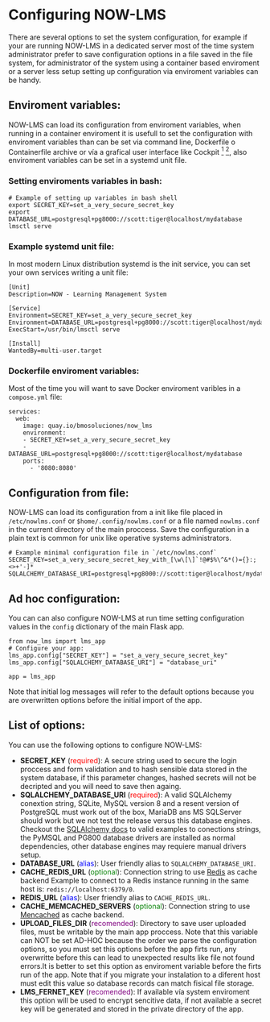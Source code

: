 # Configuring NOW-LMS

There are several options to set the system configuration, for example if your are running NOW-LMS in a dedicated server most of the time system administrator prefer to save configuration options in a file saved in the file system, for administrator of the system using a container based enviroment or a server less setup setting up configuration via enviroment variables can be handy.

## Enviroment variables:

NOW-LMS can load its configuration from enviroment variables, when running in a container enviroment it is usefull to set the configuration with enviroment variables than can be set via command line, Dockerfile o Containerfile archive or vía a grafical user interface like Cockpit [<sup>1</sup>](https://ciq.com/blog/how-to-deploy-podman-containers-with-cockpit/) [<sup>2</sup>](https://docs.oracle.com/en/operating-systems/oracle-linux/cockpit/podman_container_mgmt.html#topic_lkh_bgx_yxb), also enviroment variables can be set in a systemd unit file.

### Setting enviroments variables in bash:

```
# Example of setting up variables in bash shell
export SECRET_KEY=set_a_very_secure_secret_key
export DATABASE_URL=postgresql+pg8000://scott:tiger@localhost/mydatabase
lmsctl serve
```

### Example systemd unit file:

In most modern Linux distribution systemd is the init service, you can set your own services writing a unit file:

```
[Unit]
Description=NOW - Learning Management System

[Service]
Environment=SECRET_KEY=set_a_very_secure_secret_key
Environment=DATABASE_URL=postgresql+pg8000://scott:tiger@localhost/mydatabase
ExecStart=/usr/bin/lmsctl serve

[Install]
WantedBy=multi-user.target
```

### Dockerfile enviroment variables:

Most of the time you will want to save Docker enviroment varibles in a `compose.yml` file:

```
services:
  web:
    image: quay.io/bmosoluciones/now_lms
    environment:
    - SECRET_KEY=set_a_very_secure_secret_key
    - DATABASE_URL=postgresql+pg8000://scott:tiger@localhost/mydatabase
    ports:
      - '8080:8080'

```

## Configuration from file:

NOW-LMS can load its configuration from a init like file placed in `/etc/nowlms.conf` or `$home/.config/nowlms.conf` or a file named `nowlms.conf` in the current directory of the main proccess. Save the configuration in a plain text is common for unix like operative systems administrators.

```
# Example minimal configuration file in `/etc/nowlms.conf`
SECRET_KEY=set_a_very_secure_secret_key_with_[\w\[\]`!@#$%\^&*()={}:;<>+'-]*
SQLALCHEMY_DATABASE_URI=postgresql+pg8000://scott:tiger@localhost/mydatabase
```

## Ad hoc configuration:

You can can also configure NOW-LMS at run time setting configuration values in the `config` dictionary of the main Flask app.

```
from now_lms import lms_app
# Configure your app:
lms_app.config["SECRET_KEY"] = "set_a_very_secure_secret_key"
lms_app.config["SQLALCHEMY_DATABASE_URI"] = "database_uri"

app = lms_app
```

Note that initial log messages will refer to the default options because you are overwritten options before the initial import of the app.

## List of options:

You can use the following options to configure NOW-LMS:

-   **SECRET_KEY** (<span style="color:red">required</span>): A secure string used to secure the login proccess and form validation and to hash sensible data stored in the system database, if this parameter changes, hashed secrets will not be
    decripted and you will need to save then againg.
-   **SQLALCHEMY_DATABASE_URI** (<span style="color:red">required</span>): A valid SQLAlchemy conextion string, SQLite, MySQL version
    8 and a resent version of PostgreSQL must work out of the box, MariaDB ans MS SQLServer should work but we not test the release versus this database engines. Checkout the
    [SQLAlchemy docs](https://docs.sqlalchemy.org/en/20/core/engines.html) to valid examples to conections strings, the PyMSQL and PG800 database drivers are installed as normal dependencies, other database engines may requiere manual drivers setup.
-   **DATABASE_URL** (<span style="color:blue">alias</span>): User friendly alias to `SQLALCHEMY_DATABASE_URI`.
-   **CACHE_REDIS_URL** (<span style="color:green">optional</span>): Connection string to use [Redis](https://redis.io/) as cache backend
    Example to connect to a Redis instance running in the same host is: `redis://localhost:6379/0`.
-   **REDIS_URL** (<span style="color:blue">alias</span>): User friendly alias to `CACHE_REDIS_URL`.
-   **CACHE_MEMCACHED_SERVERS** (<span style="color:green">optional</span>): Connection string to use [Mencached](https://memcached.org/)
    as cache backend.
-   **UPLOAD_FILES_DIR** (<span style="color:purple">recomended</span>): Directory to save user uploaded files, must be writable by the
    main app proccess. Note that this variable can NOT be set AD-HOC because the order we parse the configuration options, so you must set this options before the app firts run, any overwritte before this can lead to unexpected results like file not found errors.It is better to set this option as enviroment variable before the firts run of the app. Note that if you migrate your instalation to a diferent host must edit this value so database records can match fisical file storage.
-   **LMS_FERNET_KEY** (<span style="color:purple">recomended</span>): If available vía system enviroment
    this option will be used to encrypt sencitive data, if not available a secret key will be generated and stored in the private directory of the app.
